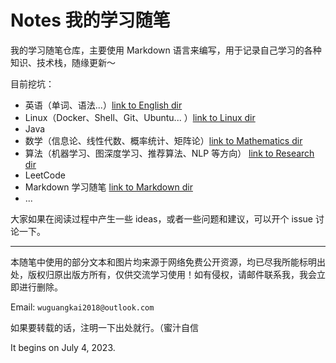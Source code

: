 # Notes 我的学习随笔

我的学习随笔仓库，主要使用 Markdown 语言来编写，用于记录自己学习的各种知识、技术栈，随缘更新～

目前挖坑：

- 英语（单词、语法...）[link to English dir](https://github.com/april211/Notes/tree/master/English)
- Linux（Docker、Shell、Git、Ubuntu... ）[link to Linux dir](https://github.com/april211/Notes/tree/master/Linux)
- Java 
- 数学（信息论、线性代数、概率统计、矩阵论）[link to Mathematics dir](https://github.com/april211/Notes/tree/master/Mathematics)
- 算法（机器学习、图深度学习、推荐算法、NLP 等方向） [link to Research dir](https://github.com/april211/Notes/tree/master/Research)
- LeetCode 
- Markdown 学习随笔 [link to Markdown dir](https://github.com/april211/Notes/tree/master/Markdown)
- ...

大家如果在阅读过程中产生一些 ideas，或者一些问题和建议，可以开个 issue 讨论一下。

---

本随笔中使用的部分文本和图片均来源于网络免费公开资源，均已尽我所能标明出处，版权归原出版方所有，仅供交流学习使用！如有侵权，请邮件联系我，我会立即进行删除。

Email: `wuguangkai2018@outlook.com`

如果要转载的话，注明一下出处就行。（蜜汁自信

It begins on July 4, 2023.
